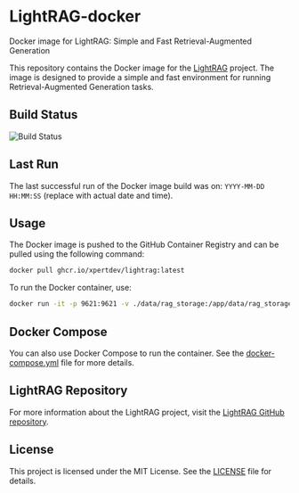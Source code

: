# LightRAG-docker

Docker image for LightRAG: Simple and Fast Retrieval-Augmented Generation

This repository contains the Docker image for the [LightRAG](https://github.com/HKUDS/LightRAG) project. The image is designed to provide a simple and fast environment for running Retrieval-Augmented Generation tasks.

## Build Status

![Build Status](https://github.com/xpertdev/lightrag/actions/workflows/docker-publish.yml/badge.svg)

## Last Run

The last successful run of the Docker image build was on: `YYYY-MM-DD HH:MM:SS` (replace with actual date and time).

## Usage

The Docker image is pushed to the GitHub Container Registry and can be pulled using the following command:

```sh
docker pull ghcr.io/xpertdev/lightrag:latest
```

To run the Docker container, use:

```sh
docker run -it -p 9621:9621 -v ./data/rag_storage:/app/data/rag_storage -v ./data/inputs:/app/data/inputs ghcr.io/xpertdev/lightrag:latest
```

## Docker Compose

You can also use Docker Compose to run the container. See the [docker-compose.yml](docker-compose.yml) file for more details.

## LightRAG Repository

For more information about the LightRAG project, visit the [LightRAG GitHub repository](https://github.com/HKUDS/LightRAG).

## License

This project is licensed under the MIT License. See the [LICENSE](LICENSE) file for details.
